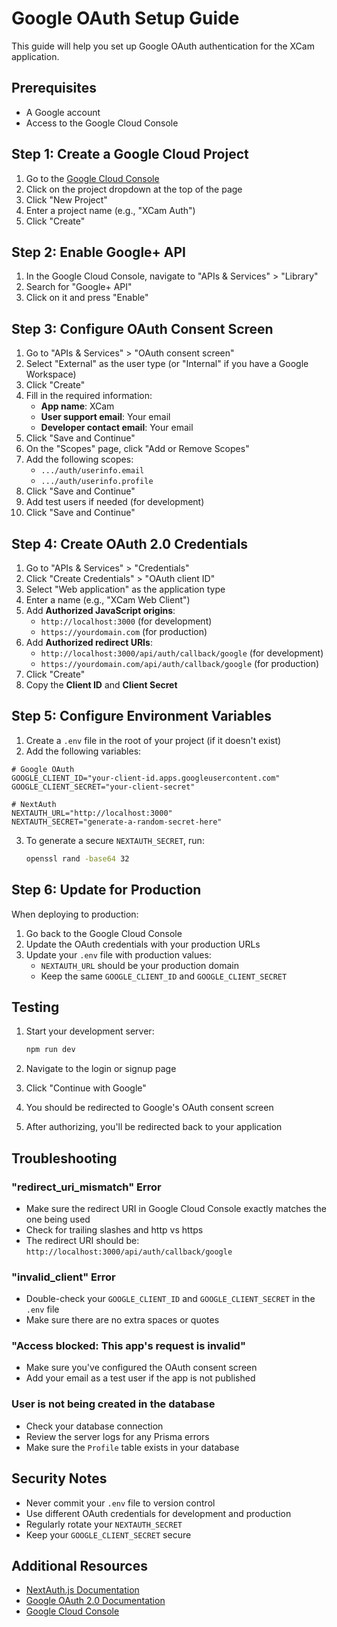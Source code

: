 # Google OAuth Setup Guide

This guide will help you set up Google OAuth authentication for the XCam application.

## Prerequisites

- A Google account
- Access to the Google Cloud Console

## Step 1: Create a Google Cloud Project

1. Go to the [Google Cloud Console](https://console.cloud.google.com/)
2. Click on the project dropdown at the top of the page
3. Click "New Project"
4. Enter a project name (e.g., "XCam Auth")
5. Click "Create"

## Step 2: Enable Google+ API

1. In the Google Cloud Console, navigate to "APIs & Services" > "Library"
2. Search for "Google+ API"
3. Click on it and press "Enable"

## Step 3: Configure OAuth Consent Screen

1. Go to "APIs & Services" > "OAuth consent screen"
2. Select "External" as the user type (or "Internal" if you have a Google Workspace)
3. Click "Create"
4. Fill in the required information:
   - **App name**: XCam
   - **User support email**: Your email
   - **Developer contact email**: Your email
5. Click "Save and Continue"
6. On the "Scopes" page, click "Add or Remove Scopes"
7. Add the following scopes:
   - `.../auth/userinfo.email`
   - `.../auth/userinfo.profile`
8. Click "Save and Continue"
9. Add test users if needed (for development)
10. Click "Save and Continue"

## Step 4: Create OAuth 2.0 Credentials

1. Go to "APIs & Services" > "Credentials"
2. Click "Create Credentials" > "OAuth client ID"
3. Select "Web application" as the application type
4. Enter a name (e.g., "XCam Web Client")
5. Add **Authorized JavaScript origins**:
   - `http://localhost:3000` (for development)
   - `https://yourdomain.com` (for production)
6. Add **Authorized redirect URIs**:
   - `http://localhost:3000/api/auth/callback/google` (for development)
   - `https://yourdomain.com/api/auth/callback/google` (for production)
7. Click "Create"
8. Copy the **Client ID** and **Client Secret**

## Step 5: Configure Environment Variables

1. Create a `.env` file in the root of your project (if it doesn't exist)
2. Add the following variables:

```env
# Google OAuth
GOOGLE_CLIENT_ID="your-client-id.apps.googleusercontent.com"
GOOGLE_CLIENT_SECRET="your-client-secret"

# NextAuth
NEXTAUTH_URL="http://localhost:3000"
NEXTAUTH_SECRET="generate-a-random-secret-here"
```

3. To generate a secure `NEXTAUTH_SECRET`, run:
   ```bash
   openssl rand -base64 32
   ```

## Step 6: Update for Production

When deploying to production:

1. Go back to the Google Cloud Console
2. Update the OAuth credentials with your production URLs
3. Update your `.env` file with production values:
   - `NEXTAUTH_URL` should be your production domain
   - Keep the same `GOOGLE_CLIENT_ID` and `GOOGLE_CLIENT_SECRET`

## Testing

1. Start your development server:
   ```bash
   npm run dev
   ```

2. Navigate to the login or signup page
3. Click "Continue with Google"
4. You should be redirected to Google's OAuth consent screen
5. After authorizing, you'll be redirected back to your application

## Troubleshooting

### "redirect_uri_mismatch" Error
- Make sure the redirect URI in Google Cloud Console exactly matches the one being used
- Check for trailing slashes and http vs https
- The redirect URI should be: `http://localhost:3000/api/auth/callback/google`

### "invalid_client" Error
- Double-check your `GOOGLE_CLIENT_ID` and `GOOGLE_CLIENT_SECRET` in the `.env` file
- Make sure there are no extra spaces or quotes

### "Access blocked: This app's request is invalid"
- Make sure you've configured the OAuth consent screen
- Add your email as a test user if the app is not published

### User is not being created in the database
- Check your database connection
- Review the server logs for any Prisma errors
- Make sure the `Profile` table exists in your database

## Security Notes

- Never commit your `.env` file to version control
- Use different OAuth credentials for development and production
- Regularly rotate your `NEXTAUTH_SECRET`
- Keep your `GOOGLE_CLIENT_SECRET` secure

## Additional Resources

- [NextAuth.js Documentation](https://next-auth.js.org/providers/google)
- [Google OAuth 2.0 Documentation](https://developers.google.com/identity/protocols/oauth2)
- [Google Cloud Console](https://console.cloud.google.com/)
